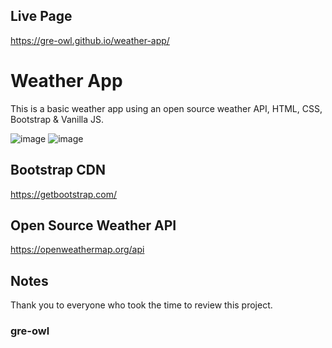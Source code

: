 ## Live Page
https://gre-owl.github.io/weather-app/

# Weather App
This is a basic weather app using an open source weather API, HTML, CSS, Bootstrap & Vanilla JS.

![image](https://github.com/gre-owl/weather-app/assets/97501735/7bfbaa20-04be-49dd-9327-190dc41a5dc7)
![image](https://github.com/gre-owl/weather-app/assets/97501735/a2b4b0a7-15f1-494e-89f8-9b932eae2df8)

## Bootstrap CDN
https://getbootstrap.com/


## Open Source Weather API
https://openweathermap.org/api

## Notes
Thank you to everyone who took the time to review this project. 

### gre-owl
